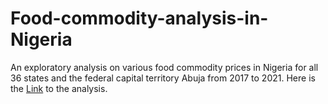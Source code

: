 # Food-commodity-analysis-in-Nigeria
An exploratory analysis on various food commodity prices in Nigeria for all 36 states and the federal capital territory Abuja from 2017 to 2021. Here is the [Link](https://akins11.github.io/Food-commodity-analysis-in-Nigeria/) to the analysis.

